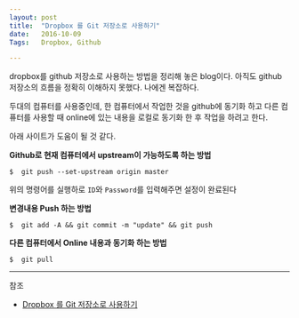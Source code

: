 ```yaml
---
layout: post
title:  "Dropbox 를 Git 저장소로 사용하기"
date:   2016-10-09
Tags:   Dropbox, Github

---
```


dropbox를 github 저장소로 사용하는 방법을 정리해 놓은 blog이다. 아직도 github 저장소의 흐름을 정확히 이해하지 못했다. 나에겐 복잡하다.

두대의 컴퓨터를 사용중인데, 한 컴퓨터에서 작업한 것을 github에 동기화 하고 다른 컴퓨터를 사용할 때 online에 있는 내용을 로컬로 동기화 한 후 작업을 하려고 한다.

아래 사이트가 도움이 될 것 같다.

**Github로 현재 컴퓨터에서 upstream이 가능하도록 하는 방법**

    $  git push --set-upstream origin master
    
위의 명령어를 실행하로 `ID`와 `Password`를 입력해주면 설정이 완료된다

**변경내용 Push 하는 방법**

    $  git add -A && git commit -m "update" && git push
    
**다른 컴퓨터에서 Online 내용과 동기화 하는 방법**

    $  git pull
    

---
참조

- [Dropbox 를 Git 저장소로 사용하기](http://byteclass.tistory.com/19)
